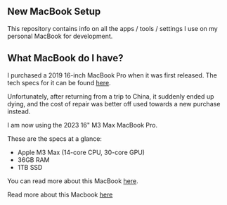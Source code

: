 ## New MacBook Setup

This repository contains info on all the apps / tools / settings I use on my personal MacBook for development.

## What MacBook do I have?

I purchased a 2019 16-inch MacBook Pro when it was first released. The tech specs for it can be found [here](https://support.apple.com/kb/SP809?locale=en_US).

Unfortunately, after returning from a trip to China, it suddenly ended up dying, and the cost of repair was better off used towards a new purchase instead.

I am now using the 2023 16" M3 Max MacBook Pro. 

These are the specs at a glance:
* Apple M3 Max (14-core CPU, 30-core GPU)
* 36GB RAM
* 1TB SSD

You can read more about this MacBook [here](https://support.apple.com/kb/SP899?locale=en_US).

Read more about this Macbook [here](https://everymac.com/systems/apple/macbook_pro/specs/macbook-pro-m1-pro-8-core-cpu-14-core-gpu-14-2021-specs.html)
